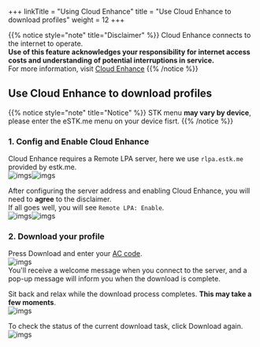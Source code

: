 +++
linkTitle = "Using Cloud Enhance"
title = "Use Cloud Enhance to download profiles"
weight = 12
+++

{{% notice style="note" title="Disclaimer" %}}
Cloud Enhance connects to the internet to operate.  
**Use of this feature acknowledges your responsibility for internet access costs and understanding of potential interruptions in service.**  
For more information, visit [Cloud Enhance](/stk/settings/cloud-enhance/#disclaimer)
{{% /notice %}}

## Use Cloud Enhance to download profiles

{{% notice style="note" title="Notice" %}}
STK menu **may vary by device**, please enter the eSTK.me menu on your device fisrt.
{{% /notice %}}

### 1. Config and Enable Cloud Enhance

Cloud Enhance requires a Remote LPA server, here we use `rlpa.estk.me` provided by estk.me.  
![imgs](01.png?height=35vh&classes=inline)![imgs](02.png?height=35vh&classes=inline)  

After configuring the server address and enabling Cloud Enhance, you will need to **agree** to the disclaimer.  
If all goes well, you will see `Remote LPA: Enable`.  
![imgs](03.png?height=35vh&classes=inline)![imgs](04.png?height=35vh&classes=inline)  

### 2. Download your profile

Press Download and enter your [AC code](/manual/activation-code).  
![imgs](05.png?height=35vh&classes=inline)  
You'll receive a welcome message when you connect to the server, and a pop-up message will inform you when the download is complete.  

Sit back and relax while the download process completes. **This may take a few moments**.  
![imgs](06.png?height=35vh&classes=inline)  

To check the status of the current download task, click Download again.  
![imgs](07.png?height=35vh&classes=inline)
